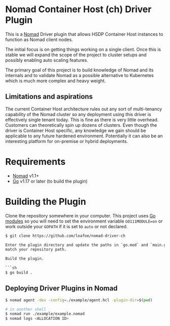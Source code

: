 # Nomad Container Host (ch) Driver Plugin

This is a [Nomad](https://www.nomadproject.io) Driver plugin that allows
HSDP Container Host instances to function as Nomad client nodes. 

The initial focus is on getting things working on a single client.
Once this is stable we will expand the scope of the project to cluster
setups and possibly enabling auto scaling features.

The primary goal of this project is to build knowledge of Nomad and its
internals and to validate Nomad as a possible alternative to Kubernetes
which is much more complex and heavy weight. 

## Limitations and aspirations

The current Container Host architecture rules out any sort of multi-tenancy
capability of the Nomad cluster so any deployment using this driver 
is effectively single tenant today. This is fine as there is very little overhead.
Customers can theoretically spin up dozens of clusters. 
Even though the driver is Container Host specific, any knowledge we gain should be
applicable to any future hardened environment. Potentially it can also be 
an interesting platform for on-premise or hybrid deployments.

# Requirements

- [Nomad](https://www.nomadproject.io/downloads.html) v1.1+
- [Go](https://golang.org/doc/install) v1.17 or later (to build the plugin)

# Building the Plugin

Clone the repository somewhere in your computer. This project uses
[Go modules](https://blog.golang.org/using-go-modules) so you will need to set
the environment variable `GO111MODULE=on` or work outside your `GOPATH` if it
is set to `auto` or not declared.

```sh
$ git clone https://github.com/loafoe/nomad-driver-ch

Enter the plugin directory and update the paths in `go.mod` and `main.go` to
match your repository path.

Build the plugin.

```sh
$ go build .
```

## Deploying Driver Plugins in Nomad

```sh
$ nomad agent -dev -config=./example/agent.hcl -plugin-dir=$(pwd)

# in another shell
$ nomad run ./example/example.nomad
$ nomad logs <ALLOCATION ID>
```
